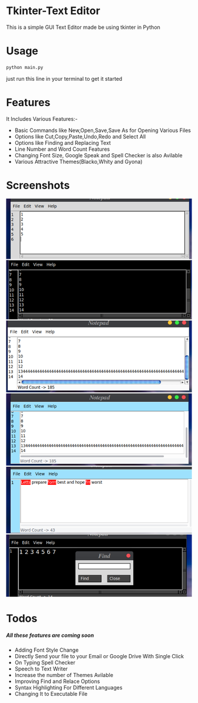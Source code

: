 # Tkinter-Text Editor
This is a simple GUI Text Editor made be using tkinter in Python

# Usage
```python
python main.py
```
just run this line in your terminal to get it started

# Features
It Includes Various Features:-

* Basic Commands like New,Open,Save,Save As for Opening Various Files
* Options like Cut,Copy,Paste,Undo,Redo and Select All
* Options like Finding and Replacing Text
* Line Number and Word Count Features
* Changing Font Size, Google Speak and Spell Checker is also Avilable
* Various Attractive Themes(Blacko,Whity and Gyona)

# Screenshots
![](images/1.png)
![](images/2.png)
![](images/3.png)
![](images/4.png)
![](images/5.png)
![](images/6.png)

# Todos
##### All these features are coming soon

* Adding Font Style Change
* Directly Send your file to your Email or Google Drive With Single Click
* On Typing Spell Checker
* Speech to Text Writer
* Increase the number of Themes Avilable
* Improving Find and Relace Options
* Syntax Highlighting For Different Languages
* Changing It to Executable File